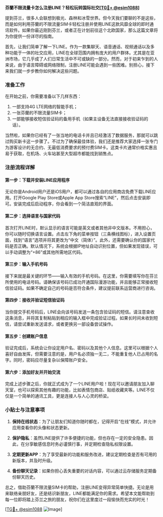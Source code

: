 **芬蘭不限流量卡怎么注册LINE？轻松玩转国际社交[[TG💪+ @esim1088](https://t.me/s/esim1088)]**

提到芬兰，很多人会联想到极光、森林和冰雪世界。但今天我们要聊的不是这些，而是如何利用芬蘭的不限流量SIM卡轻松注册并使用LINE这款风靡全球的即时通讯软件。如果你最近刚到芬兰，或者正在计划前往这个北欧国家，那么这篇文章将为你提供一份详尽的指南。

首先，让我们简单了解一下LINE。作为一款集聊天、语音通话、视频通话以及多种功能于一体的社交应用，LINE在全球范围内拥有庞大的用户群体。尤其是在亚洲市场，它几乎成了人们日常生活中不可或缺的一部分。然而，对于初来乍到的人来说，由于语言障碍或网络限制，注册LINE可能会遇到一些困难。别担心，接下来我们就一步步教你如何解决这些问题。

### 准备工作

在开始之前，你需要准备以下几样东西：
1. 一部支持4G LTE网络的智能手机；
2. 一张芬蘭的不限流量SIM卡；
3. 一部能够接收短信验证码的备用手机（如果主设备无法直接接收验证码的话）。

当然啦，如果你已经有了一张当地的电话卡并且已经激活了数据服务，那就可以跳过购买新卡这一步骤了。不过为了确保最佳体验，我们还是推荐大家选择一张专门为游客设计的无合约、无最低消费要求的预付费SIM卡。这类卡片通常价格实惠且易于获取，在机场、火车站甚至大型超市都能找到销售点。

### 注册流程详解

#### 第一步：下载并安装LINE应用程序
无论你是Android用户还是iOS用户，都可以通过各自的应用商店免费下载LINE应用。打开Google Play Store或Apple App Store搜索“LINE”，然后点击安装即可。安装完成后启动程序，你会看到一个简洁直观的界面。

#### 第二步：选择语言与国家代码
首次打开LINE时，默认显示的语言可能是英文或者其他非中文版本。不用担心，你可以随时切换语言设置。点击左下角的菜单按钮（三条横线图标），进入设置页面，找到“语言”选项并将其更改为“中文（简体）”。此外，还需要确认你的国家代码是否正确。默认情况下，系统会根据IP地址自动识别位置，但如果发现错误，可以手动调整为“+86”或其他所需地区代码。

#### 第三步：输入手机号码
接下来就是最关键的环节——输入有效的手机号码。在这里，你需要填写你在芬兰所使用的电话号码。请确保该号码已成功开通国际漫游功能，并且能够正常接收短信验证码。如果不确定自己的号码是否符合条件，建议提前联系运营商进行咨询。

#### 第四步：接收并验证短信验证码
当你提交手机号码后，LINE会向该号码发送一条包含验证码的短信。请注意查收这条消息，并将其复制粘贴到相应的输入框中完成验证过程。如果长时间未收到短信，请尝试重新发送请求，或者更换另一部设备尝试操作。

#### 第五步：创建账户信息
验证完成后，系统会让你设定用户名、密码以及其他个人信息。这里可以根据个人喜好自由发挥，但需要注意的是，用户名必须独一无二，不能重复他人已占用的名字。同时，密码应尽量复杂以保障账户安全。

#### 第六步：添加好友并开始交流
完成上述步骤之后，你就正式成为了一个LINE用户啦！现在可以邀请朋友加入聊天室，也可以探索其他有趣的功能，比如表情包商店、贴纸收藏夹等。LINE不仅仅是一个简单的通讯工具，更是连接人与人心灵的桥梁。

### 小贴士与注意事项

1. **保持在线状态**：为了让朋友们知道你随时都在，记得开启“在线”模式，并允许应用查看你的头像和状态更新。
   
2. **保护隐私**：虽然LINE提供了许多便捷的功能，但也存在一定的安全隐患。因此，在分享敏感信息时务必谨慎行事，并定期检查隐私权限设置。

3. **定期更新APP**：为了享受最新的功能和服务改进，建议定期检查是否有可用的新版本，并及时升级。

4. **备份聊天记录**：如果你担心丢失重要的对话内容，可以通过云存储服务定期备份聊天历史。

总之，借助芬蘭不限流量SIM卡的帮助，注册LINE变得异常简单快捷。无论是用来联络亲朋好友，还是结识新朋友，LINE都能满足你的需求。希望本文能帮助到每一位即将踏上芬兰之旅的朋友，祝你们在这里度过一段愉快而充实的时光！

[[TG💪+ @esim1088](https://t.me/s/esim1088) ![Image](https://i.postimg.cc/4NQfJmqS/Snipaste-2025-05-13-00-14-12.png)]